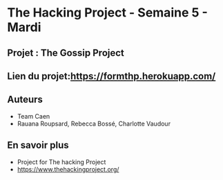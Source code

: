 # The Hacking Project - Semaine 5 - Mardi

## Projet : The Gossip Project


## Lien du projet:https://formthp.herokuapp.com/

## Auteurs

*   Team Caen
*   Rauana Roupsard, Rebecca Bossé, Charlotte Vaudour

## En savoir plus

* Project for The hacking Project
* https://www.thehackingproject.org/
